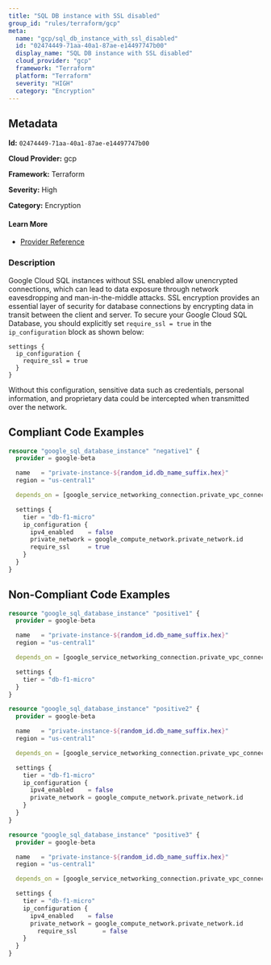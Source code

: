 ```yaml
---
title: "SQL DB instance with SSL disabled"
group_id: "rules/terraform/gcp"
meta:
  name: "gcp/sql_db_instance_with_ssl_disabled"
  id: "02474449-71aa-40a1-87ae-e14497747b00"
  display_name: "SQL DB instance with SSL disabled"
  cloud_provider: "gcp"
  framework: "Terraform"
  platform: "Terraform"
  severity: "HIGH"
  category: "Encryption"
---
```

## Metadata

**Id:** `02474449-71aa-40a1-87ae-e14497747b00`

**Cloud Provider:** gcp

**Framework:** Terraform

**Severity:** High

**Category:** Encryption

#### Learn More

 - [Provider Reference](https://registry.terraform.io/providers/hashicorp/google/latest/docs/resources/sql_database_instance#require_ssl)

### Description

 Google Cloud SQL instances without SSL enabled allow unencrypted connections, which can lead to data exposure through network eavesdropping and man-in-the-middle attacks. SSL encryption provides an essential layer of security for database connections by encrypting data in transit between the client and server. To secure your Google Cloud SQL Database, you should explicitly set `require_ssl = true` in the `ip_configuration` block as shown below:

```
settings {
  ip_configuration {
    require_ssl = true
  }
}
```

Without this configuration, sensitive data such as credentials, personal information, and proprietary data could be intercepted when transmitted over the network.


## Compliant Code Examples
```terraform
resource "google_sql_database_instance" "negative1" {
  provider = google-beta

  name   = "private-instance-${random_id.db_name_suffix.hex}"
  region = "us-central1"

  depends_on = [google_service_networking_connection.private_vpc_connection]

  settings {
    tier = "db-f1-micro"
    ip_configuration {
      ipv4_enabled    = false
      private_network = google_compute_network.private_network.id
	  require_ssl 	  = true
    }
  }
}
```
## Non-Compliant Code Examples
```terraform
resource "google_sql_database_instance" "positive1" {
  provider = google-beta

  name   = "private-instance-${random_id.db_name_suffix.hex}"
  region = "us-central1"

  depends_on = [google_service_networking_connection.private_vpc_connection]

  settings {
    tier = "db-f1-micro"
  }
}

resource "google_sql_database_instance" "positive2" {
  provider = google-beta

  name   = "private-instance-${random_id.db_name_suffix.hex}"
  region = "us-central1"

  depends_on = [google_service_networking_connection.private_vpc_connection]

  settings {
    tier = "db-f1-micro"
    ip_configuration {
      ipv4_enabled    = false
      private_network = google_compute_network.private_network.id
    }
  }
}

resource "google_sql_database_instance" "positive3" {
  provider = google-beta

  name   = "private-instance-${random_id.db_name_suffix.hex}"
  region = "us-central1"

  depends_on = [google_service_networking_connection.private_vpc_connection]

  settings {
    tier = "db-f1-micro"
    ip_configuration {
      ipv4_enabled    = false
      private_network = google_compute_network.private_network.id
	    require_ssl 	  = false
    }
  }
}
```